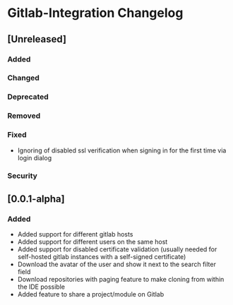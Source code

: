 <!-- Keep a Changelog guide -> https://keepachangelog.com -->

# Gitlab-Integration Changelog

## [Unreleased]

### Added

### Changed

### Deprecated

### Removed

### Fixed

- Ignoring of disabled ssl verification when signing in for the first time via login dialog

### Security

## [0.0.1-alpha]

### Added

- Added support for different gitlab hosts
- Added support for different users on the same host
- Added support for disabled certificate validation (usually needed for self-hosted gitlab instances with a self-signed certificate)
- Download the avatar of the user and show it next to the search filter field
- Download repositories with paging feature to make cloning from within the IDE possible
- Added feature to share a project/module on Gitlab
